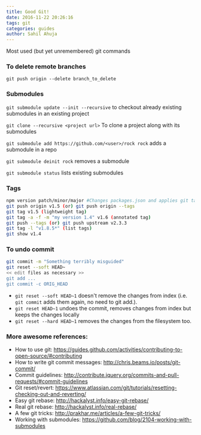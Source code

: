 ```yaml
---
title: Good Git!
date: 2016-11-22 20:26:16
tags: git
categories: guides
author: Sahil Ahuja
---
```

Most used (but yet unremembered) git commands

<!-- more -->
### To delete remote branches
```
git push origin --delete branch_to_delete
```

### Submodules
`git submodule update --init --recursive` to checkout already existing submodules in an existing project

`git clone --recursive <project url>` To clone a project along with its submodules

`git submodule add https://github.com/<user>/rock rock` adds a submodule in a repo

`git submodule deinit rock` removes a submodule

`git submodule status` lists existing submodules

### Tags
```bash
npm version patch/minor/major #Changes packages.json and applies git tag
git push origin v1.5 (or) git push origin --tags
git tag v1.5 (lightweight tag)
git tag -a -f -m "my version 1.4" v1.6 (annotated tag)
git push --tags (or) git push upstream v2.3.3
git tag -l "v1.8.5*" (list tags)
git show v1.4
```

### To undo commit
```bash
git commit -m "Something terribly misguided"
git reset --soft HEAD~
<< edit files as necessary >> 
git add ... 
git commit -c ORIG_HEAD
```
* `git reset --soft HEAD~1` doesn't remove the changes from index (i.e. `git commit` adds them again, no need to git add.).
* `git reset HEAD~1` undoes the commit, removes changes from index but keeps the changes locally
* `git reset --hard HEAD~1` removes the changes from the filesystem too.

### More awesome references:
* How to use git: https://guides.github.com/activities/contributing-to-open-source/#contributing
* How to write git commit messages: http://chris.beams.io/posts/git-commit/
* Commit guidelines: http://contribute.jquery.org/commits-and-pull-requests/#commit-guidelines
* Git reset/revert: https://www.atlassian.com/git/tutorials/resetting-checking-out-and-reverting/
* Easy git rebase: http://hackalyst.info/easy-git-rebase/
* Real git rebase: http://hackalyst.info/real-rebase/
* A few git tricks: http://prakhar.me/articles/a-few-git-tricks/
* Working with submodules: https://github.com/blog/2104-working-with-submodules